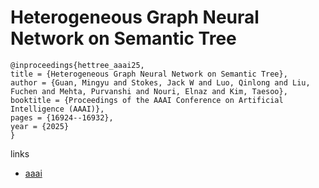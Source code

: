 # Heterogeneous Graph Neural Network on Semantic Tree

```
@inproceedings{hettree_aaai25,
title = {Heterogeneous Graph Neural Network on Semantic Tree},
author = {Guan, Mingyu and Stokes, Jack W and Luo, Qinlong and Liu, Fuchen and Mehta, Purvanshi and Nouri, Elnaz and Kim, Taesoo},
booktitle = {Proceedings of the AAAI Conference on Artificial Intelligence (AAAI)},
pages = {16924--16932},
year = {2025}
}
```

links
- [aaai](https://ojs.aaai.org/index.php/AAAI/article/view/33860)
